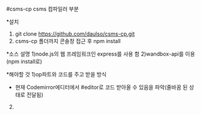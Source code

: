 #csms-cp
csms 컴파일러 부분

*설치
 1) git clone https://github.com/daulso/csms-cp.git
 2) csms-cp 폴더까지 콘솔창 접근 후 npm install

*소스 설명
 1)node.js의 웹 프레임워크인 express를 사용 함
 2)wandbox-api를 이용(npm install로)

*해야할 것
 1)op파트와 코드를 주고 받을 방식
  - 현재 Codemirror에디터에서 #editor로 코드 받아올 수 있음을 파악(줄바꿈 된 상태로 전달됨)
 2) 
